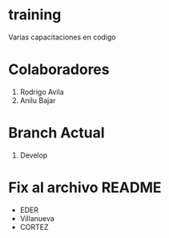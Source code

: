 # training
Varias capacitaciones en codigo

# Colaboradores
1. Rodrigo Avila
2. Anilu Bajar


# Branch Actual
1. Develop


# Fix al archivo README
- EDER
- Villanueva
- CORTEZ

